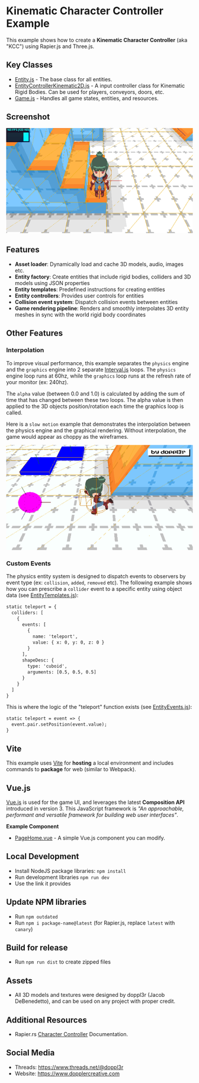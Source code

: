 # Kinematic Character Controller Example
This example shows how to create a **Kinematic Character Controller** (aka "KCC") using Rapier.js and Three.js.

## Key Classes
 - [Entity.js](src/js/Entity.js) - The base class for all entities.
 - [EntityControllerKinematic2D.js](src/js/EntityControllerKinematic.js) - A input controller class for Kinematic Rigid Bodies. Can be used for players, conveyors, doors, etc.
 - [Game.js](src/js/Game.js) - Handles all game states, entities, and resources.

## Screenshot
![Screenshot](public/png/screenshot.png)

## Features

- **Asset loader**: Dynamically load and cache 3D models, audio, images etc.
- **Entity factory**: Create entities that include rigid bodies, colliders and 3D models using JSON properties
- **Entity templates**: Predefined instructions for creating entities
- **Entity controllers**: Provides user controls for entities
- **Collision event system**: Dispatch collision events between entities
- **Game rendering pipeline**: Renders and smoothly interpolates 3D entity meshes in sync with the world rigid body coordinates

## Other Features

### Interpolation

To improve visual performance, this example separates the `physics` engine and the `graphics` engine into 2 separate [Interval.js](src/js/Interval.js) loops. The `physics` engine loop runs at 60hz, while the `graphics` loop runs at the refresh rate of your monitor (ex: 240hz).

The `alpha` value (between 0.0 and 1.0) is calculated by adding the sum of time that has changed between these two loops. The alpha value is then applied to the 3D objects position/rotation each time the graphics loop is called.

Here is a `slow motion` example that demonstrates the interpolation between the physics engine and the graphical rendering. Without interpolation, the game would appear as choppy as the wireframes.

![Interpolation](public/gif/interpolation.gif)

### Custom Events

The physics entity system is designed to dispatch events to observers by event type (ex: `collision`, `added`, `removed` etc). The following example shows how you can prescribe a `collider` event to a specific entity using object data (see [EntityTemplates.js](src/js/EntityTemplates.js)):
```
static teleport = {
  colliders: [
    {
      events: [
        {
          name: 'teleport',
          value: { x: 0, y: 0, z: 0 }
        }
      ],
      shapeDesc: {
        type: 'cuboid',
        arguments: [0.5, 0.5, 0.5]
      }
    }
  ]
}
```

This is where the logic of the "teleport" function exists (see [EntityEvents.js](src/js/EntityEvents.js)):
```
static teleport = event => {
  event.pair.setPosition(event.value);
}
```

## Vite

This example uses [Vite](https://vitejs.dev) for **hosting** a local environment and includes commands to **package** for web (similar to Webpack).

## Vue.js

[Vue.js](https://vuejs.org/) is used for the game UI, and leverages the latest **Composition API** introduced in version 3. This JavaScript framework is *"An approachable, performant and versatile framework for building web user interfaces"*.

**Example Component**

 - [PageHome.vue](src/vue/PageKinematic.vue) - A simple Vue.js component you can modify.

## Local Development

- Install NodeJS package libraries: `npm install`
- Run development libraries `npm run dev`
- Use the link it provides

## Update NPM libraries

- Run `npm outdated`
- Run `npm i package-name@latest` (for Rapier.js, replace `latest` with `canary`)

## Build for release

- Run `npm run dist` to create zipped files

## Assets
- All 3D models and textures were designed by doppl3r (Jacob DeBenedetto), and can be used on any project with proper credit.

## Additional Resources
- Rapier.rs [Character Controller](https://rapier.rs/docs/user_guides/javascript/character_controller) Documentation.

## Social Media
- Threads: https://www.threads.net/@doppl3r
- Website: https://www.dopplercreative.com